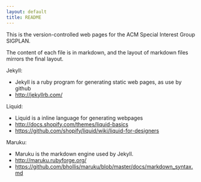 ```yaml
---
layout: default
title: README
---
```

This is the version-controlled web pages for the ACM Special Interest Group SIGPLAN.

The content of each file is in markdown, and the layout of markdown files mirrors the final layout.

Jekyll:
 * Jekyll is a ruby program for generating static web pages, as use by github
 * http://jekyllrb.com/

Liquid:
 * Liquid is a inline language for generating webpages
 * http://docs.shopify.com/themes/liquid-basics
 * https://github.com/shopify/liquid/wiki/liquid-for-designers

Maruku:
 * Maruku is the markdown engine used by Jekyll.
 * http://maruku.rubyforge.org/
 * https://github.com/bhollis/maruku/blob/master/docs/markdown_syntax.md
 